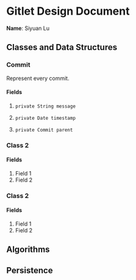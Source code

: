 # Gitlet Design Document

**Name**: Siyuan Lu

## Classes and Data Structures

### Commit

Represent every commit.

#### Fields

1. `private String message`

2. `private Date timestamp`

3. `private Commit parent`



### Class 2

#### Fields

1. Field 1
2. Field 2

### Class 2

#### Fields

1. Field 1
2. Field 2


## Algorithms

## Persistence

